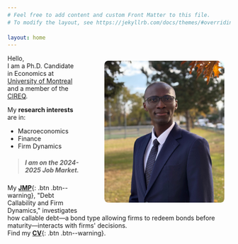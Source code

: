 ```yaml
---
# Feel free to add content and custom Front Matter to this file.
# To modify the layout, see https://jekyllrb.com/docs/themes/#overriding-theme-defaults

layout: home
---
```


<img id="profile" src="/assets/Juste.jpg" height="320" class="profile-image" align="right"/>

<style>
  .profile-image {
    border-radius: 3%;
    margin: 1em 1em 1em 4em; /* Desktop spacing */
    float: right;
  }

  @media (max-width: 768px) { /* For mobile view */
    .profile-image {
      float: none; /* Remove float */
      display: block;
      margin: 1em auto; /* Center the image */
    }
    p, .research-interests {
      text-align: justify; /* Justify text for mobile */
      margin: 0 1em; /* Add side margins */
    }
  }
</style>



Hello,  
I am a Ph.D. Candidate in Economics at [University of Montreal](https://sceco.umontreal.ca/english/home/) and a member of the [CIREQ](https://www.cireqmontreal.com/).   
<!-- Fortunate to be advised by [Immo Schott](https://sites.google.com/site/immoschott/). -->
My **research interests** are in:
- Macroeconomics
- Finance
- Firm Dynamics

> ##### __I am on the 2024-2025 Job Market.__

My [**JMP**](https://justedjabakou.github.io/assets/JMP/JMP_Djabakou.pdf){: .btn .btn--warning}, "Debt Callability and Firm Dynamics," investigates how callable debt—a bond type allowing firms to redeem bonds before maturity—interacts with firms' decisions.  
Find my [**CV**](https://justedjabakou.github.io/assets/CV_Djabakou.pdf){: .btn .btn--warning}.  


<!-- <br/> My works focus on the implications of firm heterogeneity for the macroeconomy. -->  
<!--  and interactions with the financial sector. -->    



<!-- On this site you find my [**works**](/research){: .btn .btn--inverse} [**CV**](/cv){: .btn .btn--inverse} and other. -->

<!-- <br/> 
<span style="color:#9E0B00;">**Recent** </span>
-->

  

<!--

> ##### __Dissertation Fellowship, Federal Reserve Bank of St. Louis. Summer 2023.__   

> ##### __Co-organized:__ 1st CIREQ Interdisciplinary Conference on Big Data and AI. 2023. [link](https://cireqmontreal.com/en/1st-cireq-interdisciplinary-conference-on-big-data-and-artificial-intelligence/){: .btn .btn-primary}


<a href="#link" class="btn btn--success">Button name</a>


<center>
<a href="#link" class="btn btn--success">Button name</a>
</center>


 

<form action="https://stackoverflow.com/" method="get" target="_blank"><button type="danger">Click me</button></form>

  
  <button type="button" class="btn btn-primary">Primary</button>
  <button type="button" class="btn btn-success">Success</button>
 

  <link rel="stylesheet" href="https://maxcdn.bootstrapcdn.com/bootstrap/3.4.1/css/bootstrap.min.css">
<div class="container">
  <h2>Button Styles</h2>
  <button type="button" class="btn">Basic</button>
  <button type="button" class="btn btn-default">Default</button>

  <button type="button" class="btn btn-info">Info</button>
  <button type="button" class="btn btn-warning">Warning</button>
  <button type="button" class="btn btn-danger">Danger</button>
  <button type="button" class="btn btn-link">Link</button>      
</div>



<a href="javascript:void(0)" class="button">Default Button</a>

<blockquote>  <p align = "justify" style="font-size:88%; margin-top: -1em"> Dissertation Fellowship, Federal Reserve Bank of St. Louis. Summer 2023. </p>
</blockquote>

-->

